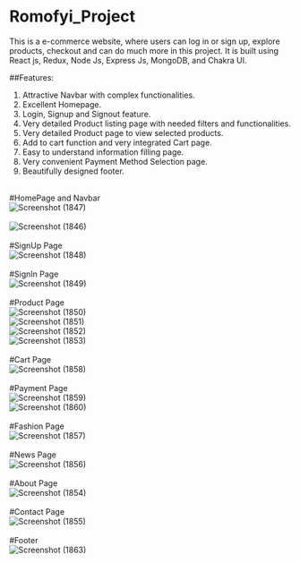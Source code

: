# Romofyi_Project
This is a  e-commerce website, where users can log in or sign up, explore products, checkout and can do much more in this project. It is built using React js, Redux, Node Js, Express Js, MongoDB, and Chakra UI.<br/>

##Features:
1) Attractive Navbar with complex functionalities.
2) Excellent Homepage.
3) Login, Signup and Signout feature.
4) Very detailed Product listing page with needed filters and functionalities.
5) Very detailed Product page to view selected products.
6) Add to cart function and very integrated Cart page.
7) Easy to understand information filling page.
8) Very convenient Payment Method Selection page.
9) Beautifully designed footer.<br/><br/>

#HomePage and Navbar<br/>
![Screenshot (1847)](https://user-images.githubusercontent.com/103936619/216823302-55e8077a-45a6-4bc4-9a17-de01830a6347.png)<br/><br/>
![Screenshot (1846)](https://user-images.githubusercontent.com/103936619/216823328-6015dfb9-5e5e-42d6-b0d2-339a8f98b2d9.png)<br/><br/>
#SignUp Page<br/>
![Screenshot (1848)](https://user-images.githubusercontent.com/103936619/216823422-8af33391-84c6-47e5-8120-0d689c1e642a.png)<br/><br/>
#SignIn Page<br/>
![Screenshot (1849)](https://user-images.githubusercontent.com/103936619/216823460-f736fadc-1683-400d-b74d-6b4b162bc18c.png)<br/><br/>
#Product Page<br/>
![Screenshot (1850)](https://user-images.githubusercontent.com/103936619/216823510-c3ade07a-16bd-4eba-9dd1-664a76725401.png)<br/>
![Screenshot (1851)](https://user-images.githubusercontent.com/103936619/216823528-09a835c3-1b4d-4b58-8a68-21c5c2561734.png)<br/>
![Screenshot (1852)](https://user-images.githubusercontent.com/103936619/216823538-667ebb28-e350-4166-9a11-4e68b6b1d5f7.png)<br/>
![Screenshot (1853)](https://user-images.githubusercontent.com/103936619/216823557-38447f52-39e1-41f5-8e7d-aec6d16f2829.png)<br/><br/>
#Cart Page<br/>
![Screenshot (1858)](https://user-images.githubusercontent.com/103936619/216823607-7db9b454-5911-445e-b118-5485c27b4d0c.png)<br/><br/>
#Payment Page<br/>
![Screenshot (1859)](https://user-images.githubusercontent.com/103936619/216823643-5a342a4f-22b2-4352-a61a-9c04aebf3262.png)<br/>
![Screenshot (1860)](https://user-images.githubusercontent.com/103936619/216823667-3d94124f-ae28-410c-92db-17d4f863ecc8.png)<br/><br/>
#Fashion Page<br/>
![Screenshot (1857)](https://user-images.githubusercontent.com/103936619/216823694-2c567669-4b64-494b-a775-c661702e38f3.png)<br/><br/>
#News Page<br/>
![Screenshot (1856)](https://user-images.githubusercontent.com/103936619/216823932-4069afe0-71d2-4aa3-92fb-98d7391ac942.png)<br/><br/>
#About Page <br/>
![Screenshot (1854)](https://user-images.githubusercontent.com/103936619/216823770-69f35a2d-91cf-49bf-a5df-085d8cf92115.png)<br/><br/>
#Contact Page<br/>
![Screenshot (1855)](https://user-images.githubusercontent.com/103936619/216823813-5e370759-5014-4e3f-a159-3bbc66b5d7d0.png)<br/><br/>
#Footer<br/>
![Screenshot (1863)](https://user-images.githubusercontent.com/103936619/216823835-092f150e-b7f2-4a55-b84c-7d1132ee7f00.png)
















